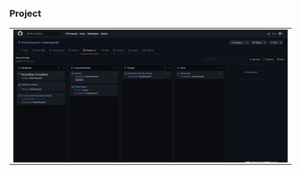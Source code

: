 ### Project

<table align="center" >
  <tr>
    <td align="center" style="padding=0;width=50%;">
      <img align="center" style="padding=0;" src="./images/proyect.png" />
    </td>
  </tr>
</table>


